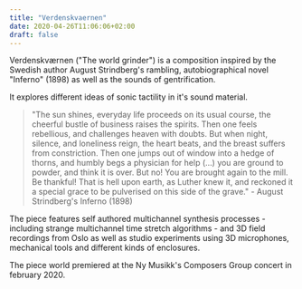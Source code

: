 ```yaml
---
title: "Verdenskvaernen"
date: 2020-04-26T11:06:06+02:00
draft: false
---
```


Verdenskværnen ("The world grinder") is a composition inspired by the Swedish author August Strindberg's rambling, autobiographical novel "Inferno" (1898) as well as the sounds of gentrification. 

It explores different ideas of sonic tactility in it's sound material.

>"The sun shines, everyday life proceeds on its usual course, the cheerful bustle of business raises the spirits. Then one feels rebellious, and challenges heaven with doubts. But when night, silence, and loneliness reign, the heart beats, and the breast suffers from constriction. Then one jumps out of window into a hedge of thorns, and humbly begs a physician for help (...) you are ground to powder, and think it is over. But no! You are brought again to the mill. Be thankful! That is hell upon earth, as Luther knew it, and reckoned it a special grace to be pulverised on this side of the grave." - August Strindberg's Inferno (1898)

The piece features self authored multichannel synthesis processes - including strange multichannel time stretch algorithms - and 3D field recordings from Oslo as well as studio experiments using 3D microphones, mechanical tools and different kinds of enclosures.

The piece world premiered at the Ny Musikk's Composers Group concert in february 2020.
